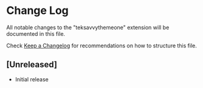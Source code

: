 # Change Log

All notable changes to the "teksavvythemeone" extension will be documented in this file.

Check [Keep a Changelog](http://keepachangelog.com/) for recommendations on how to structure this file.

## [Unreleased]

- Initial release
